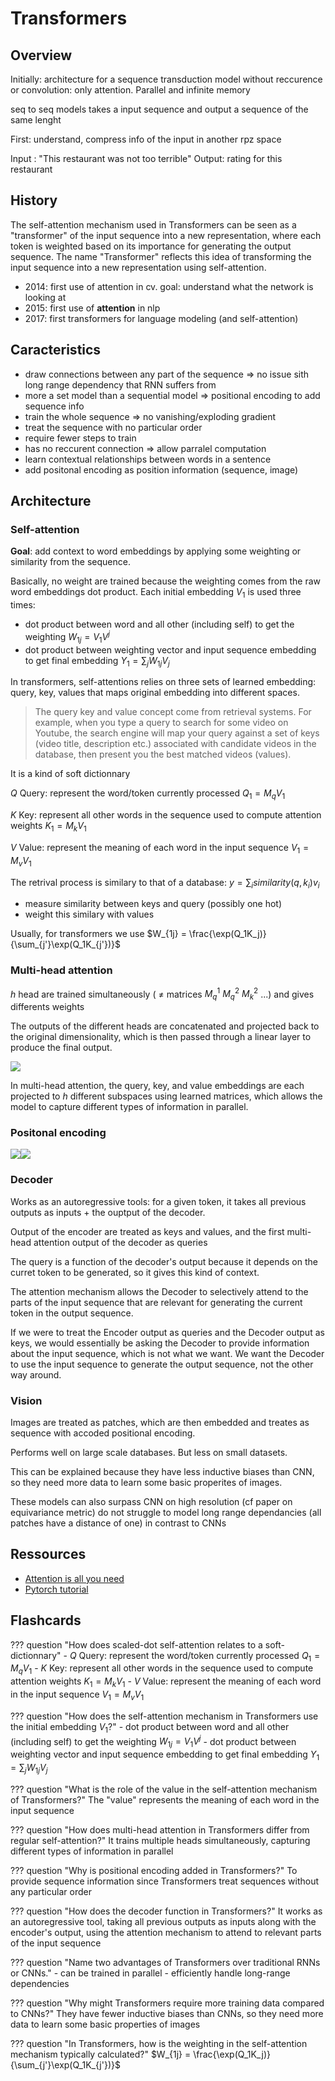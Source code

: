 # Transformers

## Overview

Initially: architecture for a sequence transduction model without reccurence or convolution: only attention. Parallel and infinite memory

seq to seq models takes a input sequence and output a sequence of the same lenght

First: understand, compress info of the input in another rpz space

Input : "This restaurant was not too terrible"
Output: rating for this restaurant

## History

The self-attention mechanism used in Transformers can be seen as a "transformer" of the input sequence into a new representation, where each token is weighted based on its importance for generating the output sequence. The name "Transformer" reflects this idea of transforming the input sequence into a new representation using self-attention.

- 2014: first use of attention in cv. goal: understand what the network is looking at
- 2015: first use of **attention** in nlp
- 2017: first transformers for language modeling (and self-attention)

## Caracteristics
- draw connections between any part of the sequence $\Rightarrow$ no issue sith long range dependency that RNN suffers from
- more a set model than a sequential model $\Rightarrow$ positional encoding to add sequence info
- train the whole sequence $\Rightarrow$ no vanishing/exploding gradient
- treat  the sequence with no particular order
- require fewer steps to train
- has no reccurent connection $\Rightarrow$ allow parralel computation
- learn contextual relationships between words in a sentence
- add positonal encoding as position information (sequence, image)

## Architecture
### Self-attention

**Goal**: add context to word embeddings by applying some weighting or similarity from the sequence.

Basically, no weight are trained because the weighting comes from the raw word embeddings dot product. Each initial embedding $V_1$ is used three times:
- dot product between word and all other (including self) to get the weighting $W_{1j} = V_1V^j$
- dot product between weighting vector and input sequence embedding to get final embedding $Y_1=\sum_j W_{1j}V_j$


In transformers, self-attentions relies on three sets of learned embedding: query, key, values that maps original embedding into different spaces.

> The query key and value concept come from retrieval systems. For example, when you type a query to search for some video on Youtube, the search engine will map your query against a set of keys (video title, description etc.) associated with candidate videos in the database, then present you the best matched videos (values).

It is a kind of soft dictionnary

$Q$ Query: represent the word/token currently processed $Q_1=M_qV_1$

$K$ Key: represent all other words in the sequence used to compute attention weights $K_1=M_kV_1$

$V$ Value: represent the meaning of each word in the input sequence $V_1=M_vV_1$

The retrival process is similary to that of a database: $y = \sum_i similarity(q,k_i)v_i$

- measure similarity between keys and query (possibly one hot)
- weight this similary with values

Usually, for transformers we use $W_{1j} = \frac{\exp(Q_1K_j)}{\sum_{j'}\exp(Q_1K_{j'})}$

### Multi-head attention

$h$ head are trained simultaneously ( $\ne$ matrices $M_q^1$ $M_q^2$ $M_k^2$ ...) and gives differents weights

The outputs of the different heads are concatenated and projected back to the original dimensionality, which is then passed through a linear layer to produce the final output.

![](fig/transformers_multiheadattention.png)

In multi-head attention, the query, key, and value embeddings are each projected to $h$ different subspaces using learned matrices, which allows the model to capture different types of information in parallel.

### Positonal encoding
![](fig/transformers_positional_encoding_add.png)![](fig/transformers_positional_encoding.png)

### Decoder

Works as an autoregressive tools: for a given token, it takes all previous outputs as inputs + the ouptput of the decoder.

Output of the encoder are treated as keys and values, and the first multi-head attention output of the decoder as queries

The query is a function of the decoder's output because it depends on the curret token to be generated, so it gives this kind of context.

The attention mechanism allows the Decoder to selectively attend to the parts of the input sequence that are relevant for generating the current token in the output sequence.

If we were to treat the Encoder output as queries and the Decoder output as keys, we would essentially be asking the Decoder to provide information about the input sequence, which is not what we want. We want the Decoder to use the input sequence to generate the output sequence, not the other way around.


### Vision

Images are treated as patches, which are then embedded and treates as sequence with accoded positional encoding.

Performs well on large scale databases. But less on small datasets.

This can be explained because they have less inductive biases than CNN, so they need more data to learn some basic properites of images.

These models can also surpass CNN on high resolution  (cf paper on equivariance metric) do not struggle to model long range dependancies (all patches have a distance of one) in contrast to CNNs


## Ressources

- [Attention is all you need](https://arxiv.org/pdf/1706.03762.pdf)
- [Pytorch tutorial](https://pytorch.org/tutorials/beginner/transformer_tutorial.html)

## Flashcards
??? question "How does scaled-dot self-attention relates to a soft-dictionnary"
    - $Q$ Query: represent the word/token currently processed $Q_1=M_qV_1$
    - $K$ Key: represent all other words in the sequence used to compute attention weights $K_1=M_kV_1$
    - $V$ Value: represent the meaning of each word in the input sequence $V_1=M_vV_1$

??? question "How does the self-attention mechanism in Transformers use the initial embedding $V_1$?"
    - dot product between word and all other (including self) to get the weighting $W_{1j} = V_1V^j$
    - dot product between weighting vector and input sequence embedding to get final embedding $Y_1=\sum_j W_{1j}V_j$

??? question "What is the role of the value in the self-attention mechanism of Transformers?"
    The "value" represents the meaning of each word in the input sequence

??? question "How does multi-head attention in Transformers differ from regular self-attention?"
    It trains multiple heads simultaneously, capturing different types of information in parallel

??? question "Why is positional encoding added in Transformers?"
    To provide sequence information since Transformers treat sequences without any particular order

??? question "How does the decoder function in Transformers?"
    It works as an autoregressive tool, taking all previous outputs as inputs along with the encoder's output, using the attention mechanism to attend to relevant parts of the input sequence

??? question "Name two advantages of Transformers over traditional RNNs or CNNs."
    - can be trained in parallel
    - efficiently handle long-range dependencies

??? question "Why might Transformers require more training data compared to CNNs?"
    They have fewer inductive biases than CNNs, so they need more data to learn some basic properties of images

??? question "In Transformers, how is the weighting in the self-attention mechanism typically calculated?"
    $W_{1j} = \frac{\exp(Q_1K_j)}{\sum_{j'}\exp(Q_1K_{j'})}$
